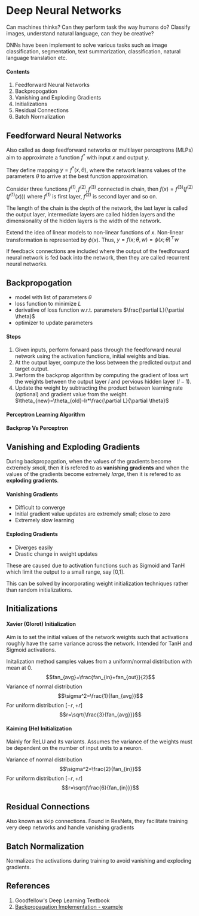 # Deep Neural Networks
Can machines thinks?
Can they perform task the way humans do? Classify images, understand natural language, can they be creative?

DNNs have been implement to solve various tasks such as image classification, segmentation, text summarization, classification, natural language translation etc.

#### Contents
1. Feedforward Neural Networks
2. Backpropogation
3. Vanishing and Exploding Gradients
4. Initializations
5. Residual Connections
6. Batch Normalization

## Feedforward Neural Networks
Also called as deep feedforward networks or multilayer perceptrons (MLPs) aim to approximate a function $f^*$ with input $x$ and output $y$.

They define mapping $y=f^*(x,\theta)$, where the network learns values of the parameters $\theta$ to arrive at the best function approximation.

Consider three functions $f^{(1)}, f^{(2)}, f^{(3)}$ connected in chain, then $f(x)=f^{(3)}(f^{(2)}(f^{(1)}(x)))$ where $f^{(1)}$ is first layer, $f^{(2)}$ is second layer and so on.

The length of the chain is the depth of the network, the last layer is called the output layer, intermediate layers are called hidden layers and the dimensionality of the hidden layers is the width of the network.

Extend the idea of linear models to non-linear functions of $x$. Non-linear transformation is represented by $\phi(x)$. Thus, $y=f(x;\theta,w)=\phi(x;\theta)^{\top} w$

If feedback connections are included where the output of the feedforward neural network is fed back into the network, then they are called recurrent neural networks.

## Backpropogation
- model with list of parameters $\theta$
- loss function to minimize $L$
- derivative of loss function w.r.t. parameters $\frac{\partial L}{\partial \theta}$
- optimizer to update parameters

#### Steps
1. Given inputs, perform forward pass through the feedforward neural network using the activation functions, initial weights and bias.
2. At the output layer, compute the loss between the predicted output and target output.
3. Perform the backprop algorithm by computing the gradient of loss wrt the weights between the output layer $l$ and pervious hidden layer $(l-1)$.
4. Update the weight by subtracting the product between learning rate (optional) and gradient value from the weight.
$\theta_{new}=\theta_{old}-lr*\frac{\partial L}{\partial \theta}$

#### Perceptron Learning Algorithm
#### Backprop Vs Perceptron

## Vanishing and Exploding Gradients
During backpropagation, when the values of the gradients become extremely *small*, then it is refered to as **vanishing gradients** and when the values of the gradients become extremely *large*, then it is refered to as **exploding gradients**.

#### Vanishing Gradients
- Difficult to converge
- Initial gradient value updates are extremely small; close to zero
- Extremely slow learning
#### Exploding Gradients
- Diverges easily
- Drastic change in weight updates

These are caused due to activation functions such as Sigmoid and TanH which limit the output to a small range, say [0,1].

This can be solved by incorporating weight initialization techniques rather than random initializations.

## Initializations
#### Xavier (Glorot) Initialization
Aim is to set the initial values of the network weights such that activations roughly have the same variance across the network. Intended for TanH and Sigmoid activations.

Initalization method samples values from a uniform/normal distribution with mean at 0.
$$fan_{avg}=\frac{fan_{in}+fan_{out}}{2}$$
Variance of normal distribution
$$\sigma^2=\frac{1}{fan_{avg}}$$
For uniform distribution $[-r,+r]$
$$r=\sqrt{\frac{3}{fan_{avg}}}$$

#### Kaiming (He) Initialization
Mainly for ReLU and its variants. Assumes the variance of the weights must be dependent on the number of input units to a neuron.

Variance of normal distribution
$$\sigma^2=\frac{2}{fan_{in}}$$
For uniform distribution $[-r,+r]$
$$r=\sqrt{\frac{6}{fan_{in}}}$$
## Residual Connections
Also known as skip connections. Found in ResNets, they facilitate training very deep networks and handle vanishing gradients
## Batch Normalization
Normalizes the activations during training to avoid vanishing and exploding gradients.

## References
1. Goodfellow's Deep Learning Textbook
2. [Backpropagation Implementation - example](https://mattmazur.com/2015/03/17/a-step-by-step-backpropagation-example/)